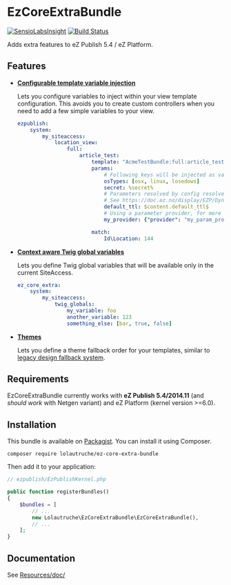 # EzCoreExtraBundle

[![SensioLabsInsight](https://insight.sensiolabs.com/projects/4c330566-a5a9-45c1-82a5-00d781f355a0/mini.png)](https://insight.sensiolabs.com/projects/4c330566-a5a9-45c1-82a5-00d781f355a0)
[![Build Status](https://travis-ci.org/lolautruche/EzCoreExtraBundle.svg)](http://travis-ci.org/lolautruche/EzCoreExtraBundle)

Adds extra features to eZ Publish 5.4 / eZ Platform.

## Features
* **[Configurable template variable injection](Resources/doc/template_variables_injection.md)**

  Lets you configure variables to inject within your view template configuration.
  This avoids you to create custom controllers when you need to add a few simple variables to your view.

  ```yaml
  ezpublish:
      system:
          my_siteaccess:
              location_view:
                  full:
                      article_test:
                          template: "AcmeTestBundle:full:article_test.html.twig"
                          params:
                              # Following keys will be injected as variables into configured template
                              osTypes: [osx, linux, losedows]
                              secret: %secret%
                              # Parameters resolved by config resolver
                              # See https://doc.ez.no/display/EZP/Dynamic+settings+injection
                              default_ttl: $content.default_ttl$
                              # Using a parameter provider, for more complex usecases.
                              my_provider: {"provider": "my_param_provider"}

                          match:
                              Id\Location: 144
  ```

* **[Context aware Twig global variables](Resources/doc/template_variables_injection.md)**

  Lets you define Twig global variables that will be available only in the current SiteAccess.

  ```yaml
  ez_core_extra:
      system:
          my_siteaccess:
              twig_globals:
                  my_variable: foo
                  another_variable: 123
                  something_else: [bar, true, false]
  ```

* **[Themes](Resources/doc/themes.md)**

  Lets you define a theme fallback order for your templates, similar to
  [legacy design fallback system](https://doc.ez.no/eZ-Publish/Technical-manual/5.x/Concepts-and-basics/Designs/Design-combinations).

## Requirements
EzCoreExtraBundle currently works with **eZ Publish 5.4/2014.11** (and *should work* with Netgen variant)
and eZ Platform (kernel version >=6.0).

## Installation
This bundle is available on [Packagist](https://packagist.org/packages/lolautruche/ez-core-extra-bundle).
You can install it using Composer.

```
composer require lolautruche/ez-core-extra-bundle
```

Then add it to your application:

```php
// ezpublish/EzPublishKernel.php

public function registerBundles()
{
    $bundles = [
        // ...
        new Lolautruche\EzCoreExtraBundle\EzCoreExtraBundle(),
        // ...
    ];
}
```

## Documentation
See [Resources/doc/](Resources/doc)
